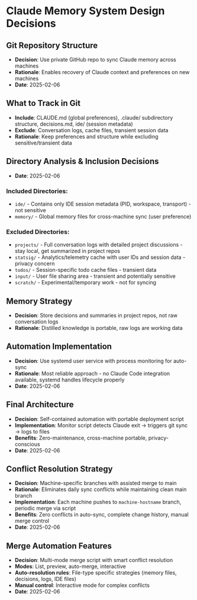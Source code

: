 # Claude Memory System Design Decisions

## Git Repository Structure
- **Decision**: Use private GitHub repo to sync Claude memory across machines
- **Rationale**: Enables recovery of Claude context and preferences on new machines
- **Date**: 2025-02-06

## What to Track in Git
- **Include**: CLAUDE.md (global preferences), .claude/ subdirectory structure, decisions.md, ide/ (session metadata)
- **Exclude**: Conversation logs, cache files, transient session data
- **Rationale**: Keep preferences and structure while excluding sensitive/transient data

## Directory Analysis & Inclusion Decisions
- **Date**: 2025-02-06

### Included Directories:
- `ide/` - Contains only IDE session metadata (PID, workspace, transport) - not sensitive
- `memory/` - Global memory files for cross-machine sync (user preference)

### Excluded Directories:
- `projects/` - Full conversation logs with detailed project discussions - stay local, get summarized in project repos
- `statsig/` - Analytics/telemetry cache with user IDs and session data - privacy concern
- `todos/` - Session-specific todo cache files - transient data
- `input/` - User file sharing area - transient and potentially sensitive
- `scratch/` - Experimental/temporary work - not for syncing

## Memory Strategy
- **Decision**: Store decisions and summaries in project repos, not raw conversation logs
- **Rationale**: Distilled knowledge is portable, raw logs are working data

## Automation Implementation
- **Decision**: Use systemd user service with process monitoring for auto-sync
- **Rationale**: Most reliable approach - no Claude Code integration available, systemd handles lifecycle properly
- **Date**: 2025-02-06

## Final Architecture
- **Decision**: Self-contained automation with portable deployment script
- **Implementation**: Monitor script detects Claude exit → triggers git sync → logs to files
- **Benefits**: Zero-maintenance, cross-machine portable, privacy-conscious
- **Date**: 2025-02-06

## Conflict Resolution Strategy
- **Decision**: Machine-specific branches with assisted merge to main
- **Rationale**: Eliminates daily sync conflicts while maintaining clean main branch
- **Implementation**: Each machine pushes to `machine-hostname` branch, periodic merge via script
- **Benefits**: Zero conflicts in auto-sync, complete change history, manual merge control
- **Date**: 2025-02-06

## Merge Automation Features
- **Decision**: Multi-mode merge script with smart conflict resolution
- **Modes**: List, preview, auto-merge, interactive
- **Auto-resolution rules**: File-type specific strategies (memory files, decisions, logs, IDE files)
- **Manual control**: Interactive mode for complex conflicts
- **Date**: 2025-02-06